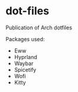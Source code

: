 # dot-files
Publication of Arch dotfiles

Packages used:

- Eww
- Hyprland
- Waybar
- Spicetify
- Wofi
- Kitty
